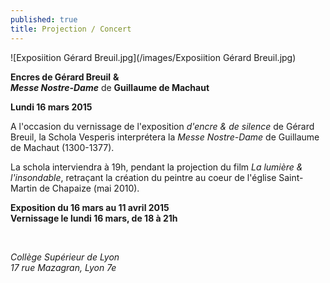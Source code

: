 ```yaml
---
published: true
title: Projection / Concert
---
```


![Exposiition Gérard Breuil.jpg](/images/Exposiition Gérard Breuil.jpg)


**Encres de Gérard Breuil**     **&**  
***Messe Nostre-Dame*** de **Guillaume de Machaut**

**Lundi 16 mars 2015**  

A l'occasion du vernissage de l'exposition *d'encre & de silence* de Gérard Breuil, la Schola Vesperis interprétera la *Messe Nostre-Dame* de Guillaume de Machaut (1300-1377).

La schola interviendra à 19h, pendant la projection du film *La lumière & l'insondable*, retraçant la création du peintre au coeur de l'église Saint-Martin de Chapaize (mai 2010).

**Exposition du 16 mars au 11 avril 2015**  
**Vernissage le lundi 16 mars, de 18 à 21h**  

&nbsp;

*Collège Supérieur de Lyon*  
*17 rue Mazagran, Lyon 7e*